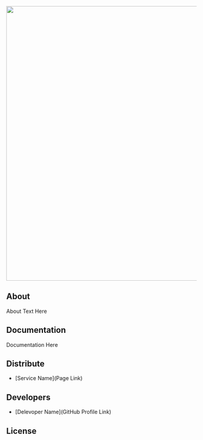 <p align="center">
      <img src="https://i.imgur.com/kfXwhqL.png" width="726">
</p>

## About

About Text Here

## Documentation

Documentation Here

## Distribute

- [Service Name](Page Link)


## Developers

- [Delevoper Name](GitHub Profile Link)

## License
